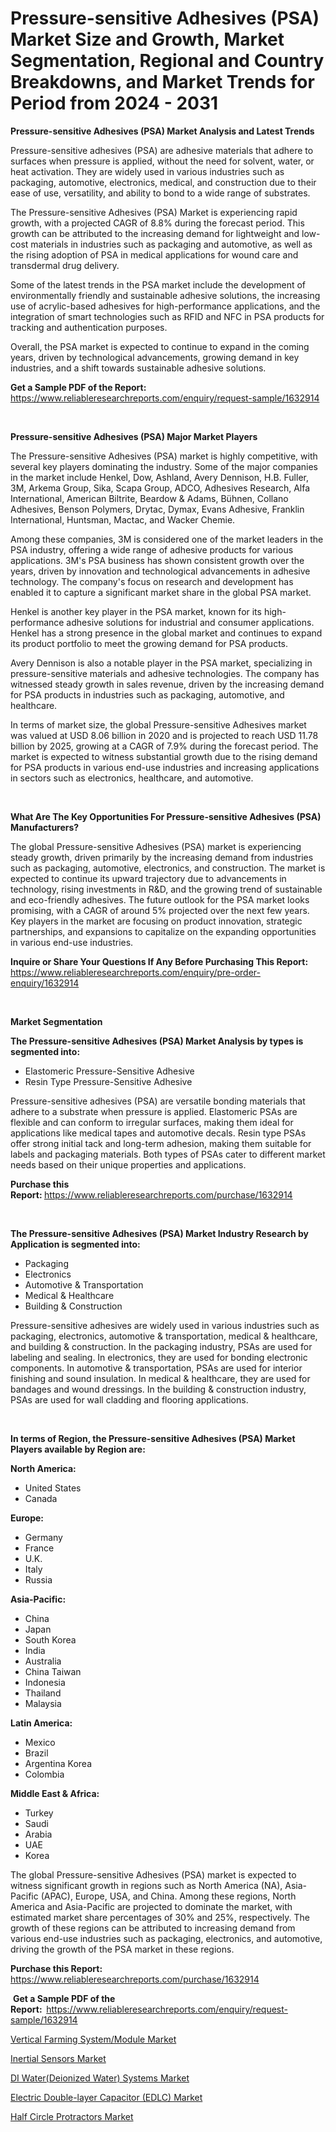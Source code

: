 <p><h1>Pressure-sensitive Adhesives (PSA) Market Size and Growth, Market Segmentation, Regional and Country Breakdowns, and Market Trends for Period from 2024 -  2031</h1></p><p><strong>Pressure-sensitive Adhesives (PSA) Market Analysis and Latest Trends</strong></p>
<p><p>Pressure-sensitive adhesives (PSA) are adhesive materials that adhere to surfaces when pressure is applied, without the need for solvent, water, or heat activation. They are widely used in various industries such as packaging, automotive, electronics, medical, and construction due to their ease of use, versatility, and ability to bond to a wide range of substrates.</p><p>The Pressure-sensitive Adhesives (PSA) Market is experiencing rapid growth, with a projected CAGR of 8.8% during the forecast period. This growth can be attributed to the increasing demand for lightweight and low-cost materials in industries such as packaging and automotive, as well as the rising adoption of PSA in medical applications for wound care and transdermal drug delivery.</p><p>Some of the latest trends in the PSA market include the development of environmentally friendly and sustainable adhesive solutions, the increasing use of acrylic-based adhesives for high-performance applications, and the integration of smart technologies such as RFID and NFC in PSA products for tracking and authentication purposes.</p><p>Overall, the PSA market is expected to continue to expand in the coming years, driven by technological advancements, growing demand in key industries, and a shift towards sustainable adhesive solutions.</p></p>
<p><strong>Get a Sample PDF of the Report:&nbsp;</strong> <a href="https://www.reliableresearchreports.com/enquiry/request-sample/1632914">https://www.reliableresearchreports.com/enquiry/request-sample/1632914</a></p>
<p>&nbsp;</p>
<p><strong>Pressure-sensitive Adhesives (PSA) Major Market Players</strong></p>
<p><p>The Pressure-sensitive Adhesives (PSA) market is highly competitive, with several key players dominating the industry. Some of the major companies in the market include Henkel, Dow, Ashland, Avery Dennison, H.B. Fuller, 3M, Arkema Group, Sika, Scapa Group, ADCO, Adhesives Research, Alfa International, American Biltrite, Beardow & Adams, Bühnen, Collano Adhesives, Benson Polymers, Drytac, Dymax, Evans Adhesive, Franklin International, Huntsman, Mactac, and Wacker Chemie.</p><p>Among these companies, 3M is considered one of the market leaders in the PSA industry, offering a wide range of adhesive products for various applications. 3M's PSA business has shown consistent growth over the years, driven by innovation and technological advancements in adhesive technology. The company's focus on research and development has enabled it to capture a significant market share in the global PSA market.</p><p>Henkel is another key player in the PSA market, known for its high-performance adhesive solutions for industrial and consumer applications. Henkel has a strong presence in the global market and continues to expand its product portfolio to meet the growing demand for PSA products.</p><p>Avery Dennison is also a notable player in the PSA market, specializing in pressure-sensitive materials and adhesive technologies. The company has witnessed steady growth in sales revenue, driven by the increasing demand for PSA products in industries such as packaging, automotive, and healthcare.</p><p>In terms of market size, the global Pressure-sensitive Adhesives market was valued at USD 8.06 billion in 2020 and is projected to reach USD 11.78 billion by 2025, growing at a CAGR of 7.9% during the forecast period. The market is expected to witness substantial growth due to the rising demand for PSA products in various end-use industries and increasing applications in sectors such as electronics, healthcare, and automotive.</p></p>
<p>&nbsp;</p>
<p><strong>What Are The Key Opportunities For Pressure-sensitive Adhesives (PSA) Manufacturers?</strong></p>
<p><p>The global Pressure-sensitive Adhesives (PSA) market is experiencing steady growth, driven primarily by the increasing demand from industries such as packaging, automotive, electronics, and construction. The market is expected to continue its upward trajectory due to advancements in technology, rising investments in R&D, and the growing trend of sustainable and eco-friendly adhesives. The future outlook for the PSA market looks promising, with a CAGR of around 5% projected over the next few years. Key players in the market are focusing on product innovation, strategic partnerships, and expansions to capitalize on the expanding opportunities in various end-use industries.</p></p>
<p><strong>Inquire or Share Your Questions If Any Before Purchasing This Report:</strong> <a href="https://www.reliableresearchreports.com/enquiry/pre-order-enquiry/1632914">https://www.reliableresearchreports.com/enquiry/pre-order-enquiry/1632914</a></p>
<p>&nbsp;</p>
<p><strong>Market Segmentation</strong></p>
<p><strong>The Pressure-sensitive Adhesives (PSA) Market Analysis by types is segmented into:</strong></p>
<p><ul><li>Elastomeric Pressure-Sensitive Adhesive</li><li>Resin Type Pressure-Sensitive Adhesive</li></ul></p>
<p><p>Pressure-sensitive adhesives (PSA) are versatile bonding materials that adhere to a substrate when pressure is applied. Elastomeric PSAs are flexible and can conform to irregular surfaces, making them ideal for applications like medical tapes and automotive decals. Resin type PSAs offer strong initial tack and long-term adhesion, making them suitable for labels and packaging materials. Both types of PSAs cater to different market needs based on their unique properties and applications.</p></p>
<p><strong>Purchase this Report:&nbsp;</strong><a href="https://www.reliableresearchreports.com/purchase/1632914">https://www.reliableresearchreports.com/purchase/1632914</a></p>
<p>&nbsp;</p>
<p><strong>The Pressure-sensitive Adhesives (PSA) Market Industry Research by Application is segmented into:</strong></p>
<p><ul><li>Packaging</li><li>Electronics</li><li>Automotive & Transportation</li><li>Medical & Healthcare</li><li>Building & Construction</li></ul></p>
<p><p>Pressure-sensitive adhesives are widely used in various industries such as packaging, electronics, automotive & transportation, medical & healthcare, and building & construction. In the packaging industry, PSAs are used for labeling and sealing. In electronics, they are used for bonding electronic components. In automotive & transportation, PSAs are used for interior finishing and sound insulation. In medical & healthcare, they are used for bandages and wound dressings. In the building & construction industry, PSAs are used for wall cladding and flooring applications.</p></p>
<p>&nbsp;</p>
<p><strong>In terms of Region, the Pressure-sensitive Adhesives (PSA) Market Players available by Region are:</strong></p>
<p>
    <p> <strong> North America: </strong>
        <ul>
            <li>United States</li>
            <li>Canada</li>
        </ul>
        </p> 
    <p> <strong> Europe: </strong>
        <ul>
            <li>Germany</li>
            <li>France</li>
            <li>U.K.</li>
            <li>Italy</li>
            <li>Russia</li>
        </ul>
        </p> 
    <p> <strong> Asia-Pacific: </strong>
        <ul>
            <li>China</li>
            <li>Japan</li>
            <li>South Korea</li>
            <li>India</li>
            <li>Australia</li>
            <li>China Taiwan</li>
            <li>Indonesia</li>
            <li>Thailand</li>
            <li>Malaysia</li>
        </ul>
        </p> 
    <p> <strong> Latin America: </strong>
        <ul>
            <li>Mexico</li>
            <li>Brazil</li>
            <li>Argentina Korea</li>
            <li>Colombia</li>
        </ul>
        </p> 
    <p> <strong> Middle East & Africa: </strong>
        <ul>
            <li>Turkey</li>
            <li>Saudi</li>
            <li>Arabia</li>
            <li>UAE</li>
            <li>Korea</li>
        </ul>
    </p>
    </p>
<p><p>The global Pressure-sensitive Adhesives (PSA) market is expected to witness significant growth in regions such as North America (NA), Asia-Pacific (APAC), Europe, USA, and China. Among these regions, North America and Asia-Pacific are projected to dominate the market, with estimated market share percentages of 30% and 25%, respectively. The growth of these regions can be attributed to increasing demand from various end-use industries such as packaging, electronics, and automotive, driving the growth of the PSA market in these regions.</p></p>
<p><strong>Purchase this Report: </strong><a href="https://www.reliableresearchreports.com/purchase/1632914">https://www.reliableresearchreports.com/purchase/1632914</a></p>
<p>&nbsp;<strong>Get a Sample PDF of the Report:&nbsp;&nbsp;</strong><a href="https://www.reliableresearchreports.com/enquiry/request-sample/1632914">https://www.reliableresearchreports.com/enquiry/request-sample/1632914</a></p>
<p><strong></strong></p>
<p><p><a href="https://faithful-glue-af3.notion.site/Vertical-Farming-System-Module-Market-Size-Furnishes-Valuable-Information-Encompassing-Market-Share--a2c991b9cba04642a61dcada9bdcbecf">Vertical Farming System/Module Market</a></p><p><a href="https://view.publitas.com/reportprime-1/inertial-sensors-market-size-share-trends-analysis-report-by-material-by-type-by-end-user-by-region-and-segment-forecasts-2024-2031/">Inertial Sensors Market</a></p><p><a href="https://angry-finch-aaf.notion.site/DI-Water-Deionized-Water-Systems-Market-Furnish-Information-about-Market-Size-Market-Share-Market-c7cd3db6991745af89b8b83ffe8d8f46">DI Water(Deionized Water) Systems Market</a></p><p><a href="https://chivalrous-flock-a86.notion.site/Electric-Double-layer-Capacitor-EDLC-Market-Research-Report-Provides-Critical-Insights-that-can-he-b204c7c4a851454e897025bb71aba61f">Electric Double-layer Capacitor (EDLC) Market</a></p><p><a href="https://view.publitas.com/reportprime-1/half-circle-protractors-market-dynamics-2024-2031-also-about-its-market-trends-projections-and-opportunities/">Half Circle Protractors Market</a></p></p>